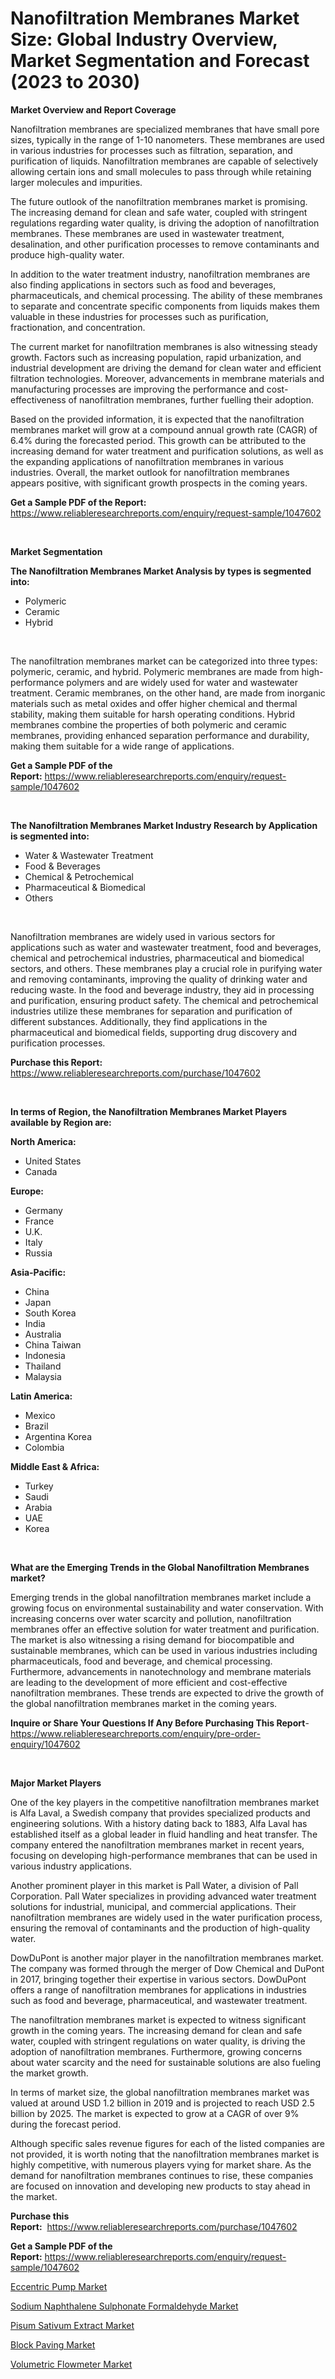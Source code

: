 <p><h1>Nanofiltration Membranes Market Size: Global Industry Overview, Market Segmentation and Forecast (2023 to 2030)</h1></p><p><strong>Market Overview and Report Coverage</strong></p>
<p><p>Nanofiltration membranes are specialized membranes that have small pore sizes, typically in the range of 1-10 nanometers. These membranes are used in various industries for processes such as filtration, separation, and purification of liquids. Nanofiltration membranes are capable of selectively allowing certain ions and small molecules to pass through while retaining larger molecules and impurities.</p><p>The future outlook of the nanofiltration membranes market is promising. The increasing demand for clean and safe water, coupled with stringent regulations regarding water quality, is driving the adoption of nanofiltration membranes. These membranes are used in wastewater treatment, desalination, and other purification processes to remove contaminants and produce high-quality water.</p><p>In addition to the water treatment industry, nanofiltration membranes are also finding applications in sectors such as food and beverages, pharmaceuticals, and chemical processing. The ability of these membranes to separate and concentrate specific components from liquids makes them valuable in these industries for processes such as purification, fractionation, and concentration.</p><p>The current market for nanofiltration membranes is also witnessing steady growth. Factors such as increasing population, rapid urbanization, and industrial development are driving the demand for clean water and efficient filtration technologies. Moreover, advancements in membrane materials and manufacturing processes are improving the performance and cost-effectiveness of nanofiltration membranes, further fuelling their adoption.</p><p>Based on the provided information, it is expected that the nanofiltration membranes market will grow at a compound annual growth rate (CAGR) of 6.4% during the forecasted period. This growth can be attributed to the increasing demand for water treatment and purification solutions, as well as the expanding applications of nanofiltration membranes in various industries. Overall, the market outlook for nanofiltration membranes appears positive, with significant growth prospects in the coming years.</p></p>
<p><strong>Get a Sample PDF of the Report:</strong> <a href="https://www.reliableresearchreports.com/enquiry/request-sample/1047602">https://www.reliableresearchreports.com/enquiry/request-sample/1047602</a></p>
<p>&nbsp;</p>
<p><strong>Market Segmentation</strong></p>
<p><strong>The Nanofiltration Membranes Market Analysis by types is segmented into:</strong></p>
<p><ul><li>Polymeric</li><li>Ceramic</li><li>Hybrid</li></ul></p>
<p>&nbsp;</p>
<p><p>The nanofiltration membranes market can be categorized into three types: polymeric, ceramic, and hybrid. Polymeric membranes are made from high-performance polymers and are widely used for water and wastewater treatment. Ceramic membranes, on the other hand, are made from inorganic materials such as metal oxides and offer higher chemical and thermal stability, making them suitable for harsh operating conditions. Hybrid membranes combine the properties of both polymeric and ceramic membranes, providing enhanced separation performance and durability, making them suitable for a wide range of applications.</p></p>
<p><strong>Get a Sample PDF of the Report:</strong>&nbsp;<a href="https://www.reliableresearchreports.com/enquiry/request-sample/1047602">https://www.reliableresearchreports.com/enquiry/request-sample/1047602</a></p>
<p>&nbsp;</p>
<p><strong>The Nanofiltration Membranes Market Industry Research by Application is segmented into:</strong></p>
<p><ul><li>Water & Wastewater Treatment</li><li>Food & Beverages</li><li>Chemical & Petrochemical</li><li>Pharmaceutical & Biomedical</li><li>Others</li></ul></p>
<p>&nbsp;</p>
<p><p>Nanofiltration membranes are widely used in various sectors for applications such as water and wastewater treatment, food and beverages, chemical and petrochemical industries, pharmaceutical and biomedical sectors, and others. These membranes play a crucial role in purifying water and removing contaminants, improving the quality of drinking water and reducing waste. In the food and beverage industry, they aid in processing and purification, ensuring product safety. The chemical and petrochemical industries utilize these membranes for separation and purification of different substances. Additionally, they find applications in the pharmaceutical and biomedical fields, supporting drug discovery and purification processes.</p></p>
<p><strong>Purchase this Report:</strong>&nbsp; <a href="https://www.reliableresearchreports.com/purchase/1047602">https://www.reliableresearchreports.com/purchase/1047602</a></p>
<p>&nbsp;</p>
<p><strong>In terms of Region, the Nanofiltration Membranes Market Players available by Region are:</strong></p>
<p>
    <p> <strong> North America: </strong>
        <ul>
            <li>United States</li>
            <li>Canada</li>
        </ul>
        </p> 
    <p> <strong> Europe: </strong>
        <ul>
            <li>Germany</li>
            <li>France</li>
            <li>U.K.</li>
            <li>Italy</li>
            <li>Russia</li>
        </ul>
        </p> 
    <p> <strong> Asia-Pacific: </strong>
        <ul>
            <li>China</li>
            <li>Japan</li>
            <li>South Korea</li>
            <li>India</li>
            <li>Australia</li>
            <li>China Taiwan</li>
            <li>Indonesia</li>
            <li>Thailand</li>
            <li>Malaysia</li>
        </ul>
        </p> 
    <p> <strong> Latin America: </strong>
        <ul>
            <li>Mexico</li>
            <li>Brazil</li>
            <li>Argentina Korea</li>
            <li>Colombia</li>
        </ul>
        </p> 
    <p> <strong> Middle East & Africa: </strong>
        <ul>
            <li>Turkey</li>
            <li>Saudi</li>
            <li>Arabia</li>
            <li>UAE</li>
            <li>Korea</li>
        </ul>
    </p>
    </p>
<p>&nbsp;</p>
<p><strong>What are the Emerging Trends in the Global Nanofiltration Membranes market?</strong></p>
<p><p>Emerging trends in the global nanofiltration membranes market include a growing focus on environmental sustainability and water conservation. With increasing concerns over water scarcity and pollution, nanofiltration membranes offer an effective solution for water treatment and purification. The market is also witnessing a rising demand for biocompatible and sustainable membranes, which can be used in various industries including pharmaceuticals, food and beverage, and chemical processing. Furthermore, advancements in nanotechnology and membrane materials are leading to the development of more efficient and cost-effective nanofiltration membranes. These trends are expected to drive the growth of the global nanofiltration membranes market in the coming years.</p></p>
<p><strong>Inquire or Share Your Questions If Any Before Purchasing This Report</strong>- <a href="https://www.reliableresearchreports.com/enquiry/pre-order-enquiry/1047602">https://www.reliableresearchreports.com/enquiry/pre-order-enquiry/1047602</a></p>
<p>&nbsp;</p>
<p><strong>Major Market Players</strong></p>
<p><p>One of the key players in the competitive nanofiltration membranes market is Alfa Laval, a Swedish company that provides specialized products and engineering solutions. With a history dating back to 1883, Alfa Laval has established itself as a global leader in fluid handling and heat transfer. The company entered the nanofiltration membranes market in recent years, focusing on developing high-performance membranes that can be used in various industry applications.</p><p>Another prominent player in this market is Pall Water, a division of Pall Corporation. Pall Water specializes in providing advanced water treatment solutions for industrial, municipal, and commercial applications. Their nanofiltration membranes are widely used in the water purification process, ensuring the removal of contaminants and the production of high-quality water.</p><p>DowDuPont is another major player in the nanofiltration membranes market. The company was formed through the merger of Dow Chemical and DuPont in 2017, bringing together their expertise in various sectors. DowDuPont offers a range of nanofiltration membranes for applications in industries such as food and beverage, pharmaceutical, and wastewater treatment.</p><p>The nanofiltration membranes market is expected to witness significant growth in the coming years. The increasing demand for clean and safe water, coupled with stringent regulations on water quality, is driving the adoption of nanofiltration membranes. Furthermore, growing concerns about water scarcity and the need for sustainable solutions are also fueling the market growth.</p><p>In terms of market size, the global nanofiltration membranes market was valued at around USD 1.2 billion in 2019 and is projected to reach USD 2.5 billion by 2025. The market is expected to grow at a CAGR of over 9% during the forecast period.</p><p>Although specific sales revenue figures for each of the listed companies are not provided, it is worth noting that the nanofiltration membranes market is highly competitive, with numerous players vying for market share. As the demand for nanofiltration membranes continues to rise, these companies are focused on innovation and developing new products to stay ahead in the market.</p></p>
<p><strong>Purchase this Report:</strong>&nbsp;&nbsp;<a href="https://www.reliableresearchreports.com/purchase/1047602">https://www.reliableresearchreports.com/purchase/1047602</a></p>
<p></p>
<p><strong>Get a Sample PDF of the Report:</strong>&nbsp;<a href="https://www.reliableresearchreports.com/enquiry/request-sample/1047602">https://www.reliableresearchreports.com/enquiry/request-sample/1047602</a></p>
<p><p><a href="https://medium.com/@jackytorphy/eccentric-pump-market-analysis-its-cagr-market-segmentation-and-global-industry-overview-34fd9c39c97f">Eccentric Pump Market</a></p><p><a href="https://github.com/melchekhinf/Market-Research-Report-List-1/blob/main/sodium-naphthalene-sulphonate-formaldehyde-market.md">Sodium Naphthalene Sulphonate Formaldehyde Market</a></p><p><a href="https://medium.com/@ollierippin/pisum-sativum-extract-market-size-reveals-the-best-marketing-channels-in-global-industry-a23455b560d3">Pisum Sativum Extract Market</a></p><p><a href="https://github.com/sndrkn/Market-Research-Report-List-1/blob/main/block-paving-market.md">Block Paving Market</a></p><p><a href="https://medium.com/@zitakuvalis/volumetric-flowmeter-nbsp-market-focuses-on-market-share-size-and-projected-forecast-till-2030-6453d92daa89">Volumetric Flowmeter Market</a></p></p>